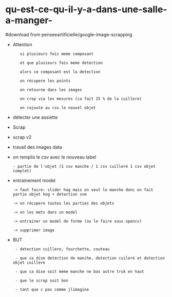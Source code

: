 # qu-est-ce-qu-il-y-a-dans-une-salle-a-manger-

#download from penseeartificielle/google-image-scrapping



-   Attention

           si plusieurs fois meme composant
           
           et que plusieurs fois meme detection
           
           alors ce composant est la detection
           
           on récupere les points
           
           on retourne dans les images
           
           on crop via les mesures (ca fait 25 % de la cuillere)
          
           on rajoute au csv le nouvel objet 


 -   détecter une assiette


  - Scrap
  
 
           
   - scrap v2
   

           
          
   
 
 - travail des images data 
 

        
        
 - on remplis le csv avec le nouveau label
  
       - partie de l'objet (1 csv manche / 1 csv cuilleré 1 csv objet complet)
        

        
 -  entrainement model
 
        -> faut faire: slider hog mais on veut le manche donc on fait partie objet hog + detection svm
 
        -> on récupere toutes les parties des objets
        
        -> on les mets dans un model

        -> entrainer un model de forme (ou le faire sous opencv)
       
        -> supprimer image


 
 - BUT
 
        - detection cuillere, fourchette, couteau
        
        - que ca dise detection de manche, detection cuileré et detection objet cuillere

        - que ca dise soit meme manche ne bas autre truk en haut
        
        - que le scrap soit bon
        
        - tant que c pas comme jlimagine
        
        
       

     
     

        
        
        
